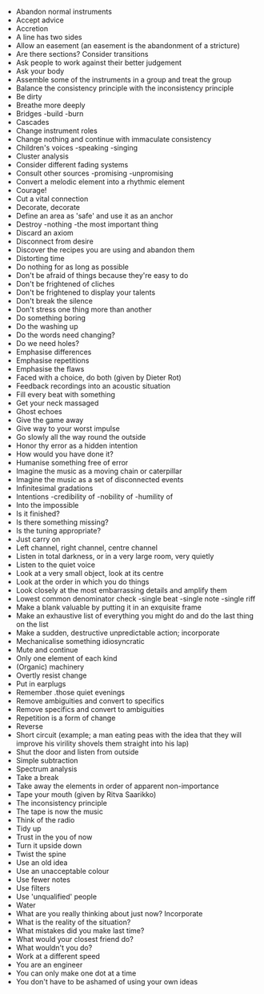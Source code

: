 * Abandon normal instruments
* Accept advice
* Accretion
* A line has two sides
* Allow an easement (an easement is the abandonment of a stricture)
* Are there sections? Consider transitions
* Ask people to work against their better judgement
* Ask your body
* Assemble some of the instruments in a group and treat the group
* Balance the consistency principle with the inconsistency principle
* Be dirty
* Breathe more deeply
* Bridges -build -burn
* Cascades
* Change instrument roles
* Change nothing and continue with immaculate consistency
* Children's voices -speaking -singing
* Cluster analysis
* Consider different fading systems
* Consult other sources -promising -unpromising
* Convert a melodic element into a rhythmic element
* Courage!
* Cut a vital connection
* Decorate, decorate
* Define an area as 'safe' and use it as an anchor
* Destroy -nothing -the most important thing
* Discard an axiom
* Disconnect from desire
* Discover the recipes you are using and abandon them
* Distorting time
* Do nothing for as long as possible
* Don't be afraid of things because they're easy to do
* Don't be frightened of cliches
* Don't be frightened to display your talents
* Don't break the silence
* Don't stress one thing more than another
* Do something boring
* Do the washing up
* Do the words need changing?
* Do we need holes?
* Emphasise differences
* Emphasise repetitions
* Emphasise the flaws
* Faced with a choice, do both (given by Dieter Rot)
* Feedback recordings into an acoustic situation
* Fill every beat with something
* Get your neck massaged
* Ghost echoes
* Give the game away
* Give way to your worst impulse
* Go slowly all the way round the outside
* Honor thy error as a hidden intention
* How would you have done it?
* Humanise something free of error
* Imagine the music as a moving chain or caterpillar
* Imagine the music as a set of disconnected events
* Infinitesimal gradations
* Intentions -credibility of -nobility of -humility of
* Into the impossible
* Is it finished?
* Is there something missing?
* Is the tuning appropriate?
* Just carry on
* Left channel, right channel, centre channel
* Listen in total darkness, or in a very large room, very quietly
* Listen to the quiet voice
* Look at a very small object, look at its centre
* Look at the order in which you do things
* Look closely at the most embarrassing details and amplify them
* Lowest common denominator check -single beat -single note -single riff
* Make a blank valuable by putting it in an exquisite frame
* Make an exhaustive list of everything you might do and do the last thing on the list
* Make a sudden, destructive unpredictable action; incorporate
* Mechanicalise something idiosyncratic
* Mute and continue
* Only one element of each kind
* (Organic) machinery
* Overtly resist change
* Put in earplugs
* Remember .those quiet evenings
* Remove ambiguities and convert to specifics
* Remove specifics and convert to ambiguities
* Repetition is a form of change
* Reverse
* Short circuit (example; a man eating peas with the idea that they will improve his virility shovels them straight into his lap)
* Shut the door and listen from outside
* Simple subtraction
* Spectrum analysis
* Take a break
* Take away the elements in order of apparent non-importance
* Tape your mouth (given by Ritva Saarikko)
* The inconsistency principle
* The tape is now the music
* Think of the radio
* Tidy up
* Trust in the you of now
* Turn it upside down
* Twist the spine
* Use an old idea
* Use an unacceptable colour
* Use fewer notes
* Use filters
* Use 'unqualified' people
* Water
* What are you really thinking about just now? Incorporate
* What is the reality of the situation?
* What mistakes did you make last time?
* What would your closest friend do?
* What wouldn't you do?
* Work at a different speed
* You are an engineer
* You can only make one dot at a time
* You don't have to be ashamed of using your own ideas